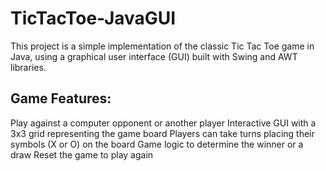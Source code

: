 # TicTacToe-JavaGUI

This project is a simple implementation of the classic Tic Tac Toe game in Java, using a graphical user interface (GUI) built with Swing and AWT libraries.

## Game Features:

Play against a computer opponent or another player
Interactive GUI with a 3x3 grid representing the game board
Players can take turns placing their symbols (X or O) on the board
Game logic to determine the winner or a draw
Reset the game to play again
